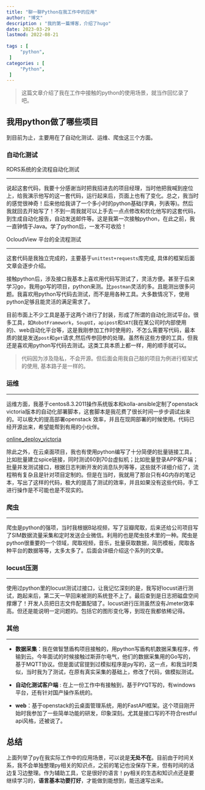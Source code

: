 ```yaml
---
title: "聊一聊Python在我工作中的应用"                         
author: "博文"  
description : "我的第一篇博客，介绍了hugo"    
date: 2023-03-29        
lastmod: 2022-08-21  
 
tags : [                                    
     "python",
 ]
categories : [                              
     "Python",
 ]
---
```

> 这篇文章介绍了我在工作中接触的python的使用场景，就当作回忆录了吧。

## 我用python做了哪些项目

到目前为止，主要用在了自动化测试、运维、爬虫这三个方面。

### 自动化测试

RDRS系统的全流程自动化测试

------

说起这套代码，我要十分感谢当时把我招进去的项目经理，当时他把我喊到座位上，给我演示他写的这一套代码，运行起来后，页面上也有了变化。总之，我当时的感觉很神奇！后来他给我讲了一个多小时的python基础(字典，列表等)。然后我就回去开始写了！不到一周我就可以上手去一点点修改和优化他写的这套代码，到生成自动化报告，自动发送邮件等。这是我第一次接触python，在此之前，我一直钟情于Java。学了python后，一发不可收拾！

OcloudView 平台的全流程测试

------

这套代码是我独立完成的，主要基于`unittest+requests`库完成, 具体的框架后面文章会逐步介绍。

接触python后，涉及接口我基本上喜欢用代码写测试了，灵活方便。甚至于后来学习go，我用go写的项目，python来测。比`postman`灵活的多。且能测出很多问题。我喜欢用python写代码去测试，而不是用各种工具。大多数情况下，使用python足够且能灵活的满足需求了。

目前市面上不少工具是基于这两个进行了封装，形成了所谓的自动化测试平台。很多工具，如`RobotFramework`，`SoupUI`，`apipost`和`SAT`(我在某公司时内部使用的)、web自动化平台等，这是我刚参加工作时使用的，不怎么需要写代码，最本质的就是发送`post`和`get`请求,然后传参回参的处理。虽然有这些方便的工具，但我还是喜欢用python写代码去测试。这类工具本质上都一样，用的顺手就可以。

> 代码因为涉及隐私，不会开源。但后面会用我自己敲的项目为例进行框架式的使用, 基本路子是一样的。

### 运维

------

运维方面，我基于centos8.3.2011操作系统版本和kolla-ansible定制了openstack victoria版本的自动化部署脚本，这套脚本是我花费了很长时间一步步调试出来的。可以极大的提高部署openstack 效率，并且在现网部署的时候使用。代码已经开源出来，希望能帮到有用的小伙伴。

[online_deploy_victoria](https://github.com/sunnydongbowen/online_deploy_victoria)  

除此之外，在云桌面项目，我也有使用python编写了十分简便的批量链接工具，比如批量建立spice链接，同时测试60到70台虚拟机；比如批量登录APP客户端；批量并发测试接口，根据日志判断开发的消息队列等等，这些就不详细介绍了，流程稍有复杂且是针对项目定制的。但是在当时，我就用了那台只有4G内存的笔记本，写出了这样的代码，极大的提高了测试的效率，并且如果没有这些代码，手工进行操作是不可能也是不现实的。

### 爬虫

------

爬虫是python的强项，当时我根据B站视频，写了豆瓣爬取，后来还给公司项目写了SIM数据流量采集和定时发送企业微信。利用的也是爬虫技术里的一种。爬虫是python很重要的一个领域，爬取视频，音乐，批量获取数据，简历模板，爬取各种平台的数据等等，太多太多了。后面会详细介绍这个系列的文章。

### locust压测

------

使用过python里的locust测试过接口，让我记忆深刻的是，我写好locust进行测试，跑起来后，第二天一早回来被测的系统登不上了。最后查到是日志把磁盘空间撑爆了！开发人员把日志文件配置配错了。locust进行压测虽然没有Jmeter效率高。但还是能说明一定问题的。包括它的图形变化等，到现在我都依稀记得。

### 其他

------

- **数据采集**：我在做智慧盾构项目接触的，用python写盾构机数据采集程序，传输到云。今年面试的时候接触过斯菲尔电气，他们的数据采集用的Go写的，基于MQTT协议。但是面试官提到过模拟程序是py写的，这一点，和我当时类似，当时我为了测试，在原有真实采集的基础上，修改了代码，做模拟测试。

- **自动化测试客户端** : 在上一份工作中有接触到，基于PYQT写的，有windows平台，还有针对国产操作系统的。
- **web**：基于openstack的云桌面管理系统，用的FastAPI框架。这个项目刚开始时我参加了一些简单功能的研发，印象深刻。尤其是接口写的不符合restful api风格，还被说了。

## 总结

上面列举了py在我实际工作中的应用场景，可以说是**无处不在**。目前由于时间关系，我不会单独整理py相关的知识点，之前的笔记也没保存下来，但有时间的话边复习边整理。作为辅助工具，它是很好的语言！py相关的生态和知识点还是要继续学习的，**语言基本功要打好**，才能做到能想到，能迅速写出来。